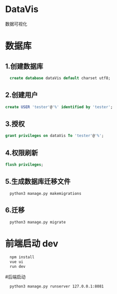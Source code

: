 # DataVis
数据可视化
# 数据库
## 1.创建数据库
```sql 
  create database dataVis default charset utf8;
```
## 2.创建用户
```sql 
create USER 'tester'@'%' identified by 'tester';
```
## 3.授权
```sql 
grant privileges on dataVis To 'tester'@'%';
```
## 4.权限刷新
```sql 
flush privileges;
```
## 5.生成数据库迁移文件
```console
  python3 manage.py makemigrations
```
## 6.迁移
```console
  python3 manage.py migrate
```
# 前端启动 dev
```bash
  npm install 
  vue ui
  run dev
```
#后端启动
```bash
  python3 manage.py runserver 127.0.0.1:8081
```

